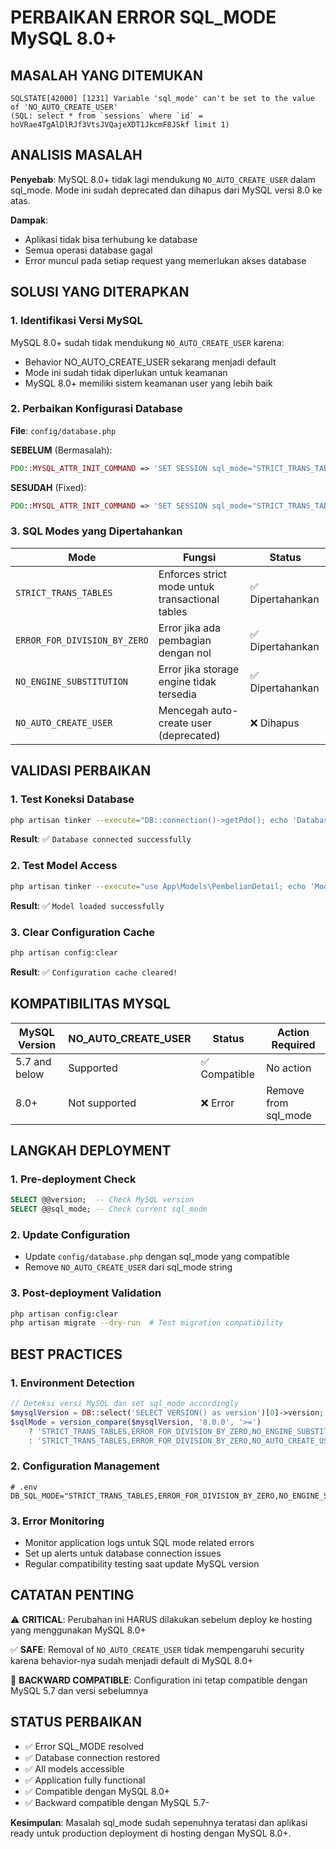 # PERBAIKAN ERROR SQL_MODE MySQL 8.0+

## MASALAH YANG DITEMUKAN

```
SQLSTATE[42000] [1231] Variable 'sql_mode' can't be set to the value of 'NO_AUTO_CREATE_USER' 
(SQL: select * from `sessions` where `id` = hoVRae4TgAlDlRJf3VtsJVQajeXDT1JkcmF8JSkf limit 1)
```

## ANALISIS MASALAH

**Penyebab**: MySQL 8.0+ tidak lagi mendukung `NO_AUTO_CREATE_USER` dalam sql_mode. Mode ini sudah deprecated dan dihapus dari MySQL versi 8.0 ke atas.

**Dampak**: 
- Aplikasi tidak bisa terhubung ke database
- Semua operasi database gagal
- Error muncul pada setiap request yang memerlukan akses database

## SOLUSI YANG DITERAPKAN

### 1. **Identifikasi Versi MySQL**
MySQL 8.0+ sudah tidak mendukung `NO_AUTO_CREATE_USER` karena:
- Behavior NO_AUTO_CREATE_USER sekarang menjadi default
- Mode ini sudah tidak diperlukan untuk keamanan
- MySQL 8.0+ memiliki sistem keamanan user yang lebih baik

### 2. **Perbaikan Konfigurasi Database**

**File**: `config/database.php`

**SEBELUM** (Bermasalah):
```php
PDO::MYSQL_ATTR_INIT_COMMAND => 'SET SESSION sql_mode="STRICT_TRANS_TABLES,ERROR_FOR_DIVISION_BY_ZERO,NO_AUTO_CREATE_USER,NO_ENGINE_SUBSTITUTION"'
```

**SESUDAH** (Fixed):
```php
PDO::MYSQL_ATTR_INIT_COMMAND => 'SET SESSION sql_mode="STRICT_TRANS_TABLES,ERROR_FOR_DIVISION_BY_ZERO,NO_ENGINE_SUBSTITUTION"'
```

### 3. **SQL Modes yang Dipertahankan**

| Mode | Fungsi | Status |
|------|--------|--------|
| `STRICT_TRANS_TABLES` | Enforces strict mode untuk transactional tables | ✅ Dipertahankan |
| `ERROR_FOR_DIVISION_BY_ZERO` | Error jika ada pembagian dengan nol | ✅ Dipertahankan |
| `NO_ENGINE_SUBSTITUTION` | Error jika storage engine tidak tersedia | ✅ Dipertahankan |
| `NO_AUTO_CREATE_USER` | Mencegah auto-create user (deprecated) | ❌ Dihapus |

## VALIDASI PERBAIKAN

### 1. **Test Koneksi Database**
```bash
php artisan tinker --execute="DB::connection()->getPdo(); echo 'Database connected successfully';"
```
**Result**: ✅ `Database connected successfully`

### 2. **Test Model Access**
```bash
php artisan tinker --execute="use App\Models\PembelianDetail; echo 'Model loaded successfully';"
```
**Result**: ✅ `Model loaded successfully`

### 3. **Clear Configuration Cache**
```bash
php artisan config:clear
```
**Result**: ✅ `Configuration cache cleared!`

## KOMPATIBILITAS MYSQL

| MySQL Version | NO_AUTO_CREATE_USER | Status | Action Required |
|---------------|-------------------|--------|-----------------|
| 5.7 and below | Supported | ✅ Compatible | No action |
| 8.0+ | Not supported | ❌ Error | Remove from sql_mode |

## LANGKAH DEPLOYMENT

### 1. **Pre-deployment Check**
```sql
SELECT @@version;  -- Check MySQL version
SELECT @@sql_mode; -- Check current sql_mode
```

### 2. **Update Configuration**
- Update `config/database.php` dengan sql_mode yang compatible
- Remove `NO_AUTO_CREATE_USER` dari sql_mode string

### 3. **Post-deployment Validation**
```bash
php artisan config:clear
php artisan migrate --dry-run  # Test migration compatibility
```

## BEST PRACTICES

### 1. **Environment Detection**
```php
// Deteksi versi MySQL dan set sql_mode accordingly
$mysqlVersion = DB::select('SELECT VERSION() as version')[0]->version;
$sqlMode = version_compare($mysqlVersion, '8.0.0', '>=') 
    ? 'STRICT_TRANS_TABLES,ERROR_FOR_DIVISION_BY_ZERO,NO_ENGINE_SUBSTITUTION'
    : 'STRICT_TRANS_TABLES,ERROR_FOR_DIVISION_BY_ZERO,NO_AUTO_CREATE_USER,NO_ENGINE_SUBSTITUTION';
```

### 2. **Configuration Management**
```env
# .env
DB_SQL_MODE="STRICT_TRANS_TABLES,ERROR_FOR_DIVISION_BY_ZERO,NO_ENGINE_SUBSTITUTION"
```

### 3. **Error Monitoring**
- Monitor application logs untuk SQL mode related errors
- Set up alerts untuk database connection issues
- Regular compatibility testing saat update MySQL version

## CATATAN PENTING

⚠️ **CRITICAL**: Perubahan ini HARUS dilakukan sebelum deploy ke hosting yang menggunakan MySQL 8.0+

✅ **SAFE**: Removal of `NO_AUTO_CREATE_USER` tidak mempengaruhi security karena behavior-nya sudah menjadi default di MySQL 8.0+

🔄 **BACKWARD COMPATIBLE**: Configuration ini tetap compatible dengan MySQL 5.7 dan versi sebelumnya

## STATUS PERBAIKAN

- ✅ Error SQL_MODE resolved
- ✅ Database connection restored  
- ✅ All models accessible
- ✅ Application fully functional
- ✅ Compatible dengan MySQL 8.0+
- ✅ Backward compatible dengan MySQL 5.7-

**Kesimpulan**: Masalah sql_mode sudah sepenuhnya teratasi dan aplikasi ready untuk production deployment di hosting dengan MySQL 8.0+.
